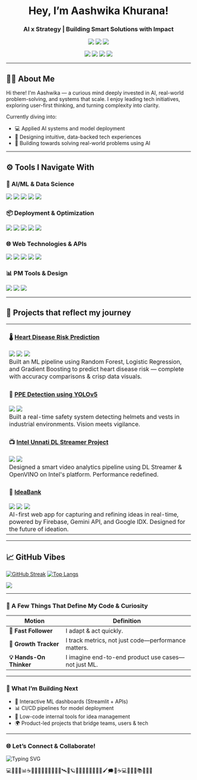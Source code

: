 <h1 align="center">Hey, I’m Aashwika Khurana!</h1>

<h3 align="center">AI x Strategy | Building Smart Solutions with Impact</h3>

<!--
<p align="center">
  <img src="https://readme-typing-svg.herokuapp.com/?lines=AI+%E2%9C%94️+Strategy+%E2%9C%94️+Impact+✨;Building+Smart+Solutions+that+Scale&font=Fira+Code&center=true&width=450&height=50&color=8E7AB5&vCenter=true&size=20">
</p> 
-->

<p align="center">
  <img src="https://img.shields.io/badge/BTech%20CSE%20(AIML)-%20-8B0000?style=for-the-badge" />
  <img src="https://img.shields.io/badge/AI%20Enthusiast-%20Applied%20ML%20&%20Systems-000000?style=for-the-badge" />
  <img src="https://img.shields.io/badge/Leadership-%20Hackathons%20%7C%20Team%20Building-004080?style=for-the-badge" />
</p>

<p align="center">
  <img src="https://img.shields.io/badge/AI/ML-💡-FFC8DD?style=for-the-badge&logo=openai&logoColor=black" />
  <img src="https://img.shields.io/badge/Tech%20with%20Impact-🌱-B5EAD7?style=for-the-badge" />
  <img src="https://img.shields.io/badge/Impact--Driven%20Tech-🚀-FFDAC1?style=for-the-badge" />
  <img src="https://img.shields.io/badge/Strategy%20%26%20Thinking-🎯-C7CEEA?style=for-the-badge" />
</p>

---

## 👩‍💻 About Me

Hi there! I'm Aashwika — a curious mind deeply invested in AI, real-world problem-solving, and systems that scale. I enjoy leading tech initiatives, exploring user-first thinking, and turning complexity into clarity.

Currently diving into:
- 💻 Applied AI systems and model deployment  
- 🧠 Designing intuitive, data-backed tech experiences  
- 🎯 Building towards solving real-world problems using AI 

---
## ⚙️ Tools I Navigate With

### 🧠 AI/ML & Data Science
<p>
  <img src="https://img.shields.io/badge/Python-3776AB?style=flat-square&logo=python&logoColor=white" />
  <img src="https://img.shields.io/badge/scikit--learn-F7931E?style=flat-square&logo=scikit-learn&logoColor=white" />
  <img src="https://img.shields.io/badge/Matplotlib-11557C?style=flat-square&logo=matplotlib&logoColor=white" />
  <img src="https://img.shields.io/badge/TensorFlow_Lite-FF6F00?style=flat-square&logo=tensorflow&logoColor=white" />
  <img src="https://img.shields.io/badge/YOLOv5-black?style=flat-square&logo=darkreader&logoColor=white" />
</p>

### 📦 Deployment & Optimization
<p>
  <img src="https://img.shields.io/badge/OpenVINO-1B365D?style=flat-square&logo=intel&logoColor=white" />
  <img src="https://img.shields.io/badge/DLStreamer-121212?style=flat-square&logo=deepin&logoColor=white" />
  <img src="https://img.shields.io/badge/Streamlit-FF4B4B?style=flat-square&logo=streamlit&logoColor=white" />
  <img src="https://img.shields.io/badge/Firebase-FFCA28?style=flat-square&logo=firebase&logoColor=black" />
  <img src="https://img.shields.io/badge/MySQL-4479A1?style=flat-square&logo=mysql&logoColor=white" />
</p>

### 🌐 Web Technologies & APIs
<p>
  <img src="https://img.shields.io/badge/JavaScript-F7DF1E?style=flat-square&logo=javascript&logoColor=black" />
  <img src="https://img.shields.io/badge/Node.js-339933?style=flat-square&logo=nodedotjs&logoColor=white" />
  <img src="https://img.shields.io/badge/HTML5-E34F26?style=flat-square&logo=html5&logoColor=white" />
  <img src="https://img.shields.io/badge/CSS3-1572B6?style=flat-square&logo=css3&logoColor=white" />
  <img src="https://img.shields.io/badge/Google%20IDX-grey?style=flat-square" />
</p>

### 📊 PM Tools & Design
<p>
  <img src="https://img.shields.io/badge/Notion-000000?style=flat-square&logo=notion&logoColor=white" />
  <img src="https://img.shields.io/badge/Figma-F24E1E?style=flat-square&logo=figma&logoColor=white" />
  <img src="https://img.shields.io/badge/Google%20Analytics-FF6F00?style=flat-square&logo=googleanalytics&logoColor=white" />
</p>


---

## 🚀 Projects that reflect my journey

<table>
  <tr>
    <td width="50%">
      <h4>🌡️ <a href="https://github.com/aashwika25/Risk-Of-Heart-Disease-Prediction-Models">Heart Disease Risk Prediction</a></h4>
      <img src="https://img.shields.io/badge/-Python-3776AB?style=flat-square&logo=python&logoColor=white" />
      <img src="https://img.shields.io/badge/-scikit--learn-F7931E?style=flat-square&logo=scikit-learn&logoColor=white" />
      <img src="https://img.shields.io/badge/-Pandas-150458?style=flat-square&logo=pandas&logoColor=white" />
      <br/>
      Built an ML pipeline using Random Forest, Logistic Regression, and Gradient Boosting to predict heart disease risk — complete with accuracy comparisons & crisp data visuals.
    </td>
  </tr>
  <tr>
    <td width="50%">
      <h4>🦺 <a href="https://github.com/aashwika25/PPE_Detection_YOLO">PPE Detection using YOLOv5</a></h4>
      <img src="https://img.shields.io/badge/-YOLOv5-black?style=flat-square&logo=darkreader&logoColor=white" />
      <img src="https://img.shields.io/badge/-ComputerVision-0C7DBF?style=flat-square&logo=opencv&logoColor=white" />
      <br/>
      Built a real-time safety system detecting helmets and vests in industrial environments. Vision meets vigilance.
    </td>
  </tr>
  <tr>
    <td width="50%">
      <h4>📺 <a href="https://github.com/aashwika25/intel-unnati-dlstreamer-project">Intel Unnati DL Streamer Project</a></h4>
      <img src="https://img.shields.io/badge/-OpenVINO-1B365D?style=flat-square&logo=intel&logoColor=white" />
      <img src="https://img.shields.io/badge/-DLStreamer-black?style=flat-square&logo=deepin&logoColor=white" />
      <br/>
      Designed a smart video analytics pipeline using DL Streamer & OpenVINO on Intel's platform. Performance redefined.
    </td>
  </tr>
  <tr>
    <td width="50%">
      <h4>🧠 <a href="https://github.com/aashwika25/IdeaBank-GDGC2025">IdeaBank</a></h4>
      <img src="https://img.shields.io/badge/-Firebase-FFCA28?style=flat-square&logo=firebase&logoColor=black" />
      <img src="https://img.shields.io/badge/-Gemini%20API-4285F4?style=flat-square&logo=google&logoColor=white" />
      <img src="https://img.shields.io/badge/-IDX-grey?style=flat-square" />
      <br/>
      AI-first web app for capturing and refining ideas in real-time, powered by Firebase, Gemini API, and Google IDX. Designed for the future of ideation.
    </td>
  </tr>
</table>

---

## 📈 GitHub Vibes

[![GitHub Streak](https://github-readme-streak-stats.herokuapp.com?user=aashwika25&theme=default)](https://git.io/streak-stats)  [![Top Langs](https://github-readme-stats.vercel.app/api/top-langs/?username=aashwika25&layout=compact)](https://github.com/aashwika25)

 <img src="https://github-profile-summary-cards.vercel.app/api/cards/profile-details?username=aashwika25&theme=default" /> </p>

---

### 🧭 A Few Things That Define My Code & Curiosity

| Motion        | Definition                                     |
|---------------|-------------------------------------------------|
| **🤔 Fast Follower** | I adapt & act quickly. |
| **🌱 Growth Tracker** | I track metrics, not just code—performance matters. |
| **💡 Hands-On Thinker** | I imagine end-to-end product use cases—not just ML. |

---

### 🔧 What I’m Building Next

- 🧠 Interactive ML dashboards (Streamlit + APIs)  
- 📊 CI/CD pipelines for model deployment  
- 🤝 Low-code internal tools for idea management  
- 🌍 Product-led projects that bridge teams, users & tech

---

### 🌐 Let’s Connect & Collaborate!
<!--
  <a href="mailto:khuranaashwika@gmail.com"><img src="https://img.shields.io/badge/Email-D14836?style=for-the-badge&logo=gmail&logoColor=white" /></a>
  <a href="www.linkedin.com/in/aashwika-khurana-385258261"><img src="https://img.shields.io/badge/LinkedIn-0A66C2?style=for-the-badge&logo=linkedin&logoColor=white" /></a>
  <a href="https://github.com/aashwika25"><img src="https://img.shields.io/badge/GitHub-171515?style=for-the-badge&logo=github&logoColor=white" /></a>
-->

<img src="https://readme-typing-svg.demolab.com?font=Fira+Code&weight=500&size=24&pause=1000&width=800&lines=Progress+%3E+Perfection+-+Building%2C+breaking%2C+iterating." alt="Typing SVG" />


💻🎯✨🚀📊☕💡🐛🌠🌌✨🌙🌟🚀💫🛰️🔭🪐🎨🧵📸🧠💭✨🧩💡🖌️🗯️🐾☕💻🧣🧠✨📚🧁🌟🔭








